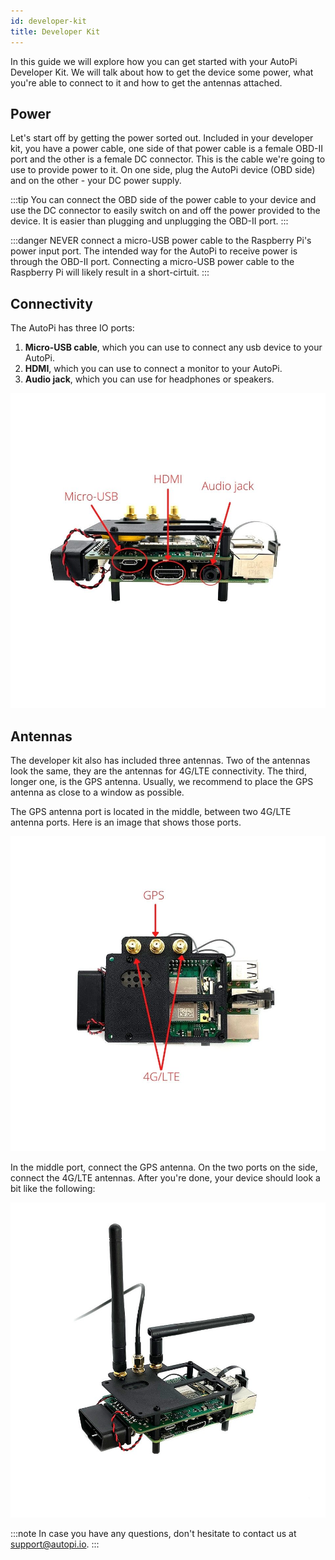 ```yaml
---
id: developer-kit
title: Developer Kit
---
```


In this guide we will explore how you can get started with your AutoPi Developer Kit. We will talk
about how to get the device some power, what you're able to connect to it and how to get the
antennas attached.

## Power

Let's start off by getting the power sorted out. Included in your developer kit, you have a power
cable, one side of that power cable is a female OBD-II port and the other is a female DC connector.
This is the cable we're going to use to provide power to it. On one side, plug the AutoPi device
(OBD side) and on the other - your DC power supply.

:::tip
You can connect the OBD side of the power cable to your device and use the DC connector to easily
switch on and off the power provided to the device. It is easier than plugging and unplugging the
OBD-II port.
:::

:::danger
NEVER connect a micro-USB power cable to the Raspberry Pi's power input port. The intended way for
the AutoPi to receive power is through the OBD-II port. Connecting a micro-USB power cable to the
Raspberry Pi will likely result in a short-cirtuit.
:::

## Connectivity

The AutoPi has three IO ports:

1. **Micro-USB cable**, which you can use to connect any usb device to your AutoPi.
2. **HDMI**, which you can use to connect a monitor to your AutoPi.
3. **Audio jack**, which you can use for headphones or speakers.

![available I/O](/img/hardware/legacy_devices/autopi_dongle_gen3/developer_kit/available-io.jpg)


## Antennas

The developer kit also has included three antennas. Two of the antennas look the same, they are the
antennas for 4G/LTE connectivity. The third, longer one, is the GPS antenna. Usually, we recommend
to place the GPS antenna as close to a window as possible.

The GPS antenna port is located in the middle, between two 4G/LTE antenna ports. Here is an image
that shows those ports.

![antenna port locations](/img/hardware/legacy_devices/autopi_dongle_gen3/developer_kit/antennas-pre-setup.jpg)

In the middle port, connect the GPS antenna. On the two ports on the side, connect the 4G/LTE
antennas. After you're done, your device should look a bit like the following:

![complete dev kit](/img/hardware/legacy_devices/autopi_dongle_gen3/developer_kit/finished-dev-kit.jpg)

:::note
In case you have any questions, don't hesitate to contact us at [support@autopi.io](mailto:support@autopi.io).
:::
